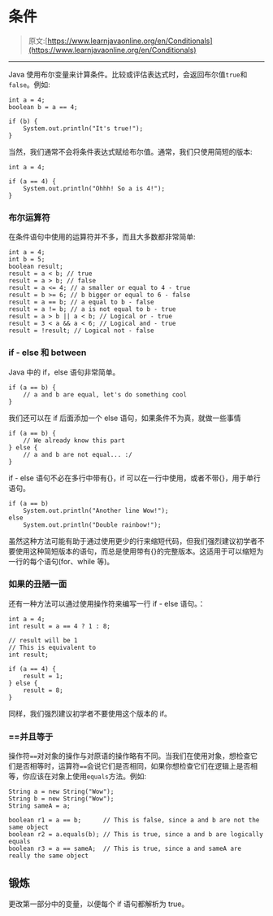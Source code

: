 # 条件

> 原文:[https://www.learnjavaonline.org/en/Conditionals](https://www.learnjavaonline.org/en/Conditionals)

* * *

Java 使用布尔变量来计算条件。比较或评估表达式时，会返回布尔值`true`和`false`。例如:

```
int a = 4;
boolean b = a == 4;

if (b) {
    System.out.println("It's true!");
} 
```

当然，我们通常不会将条件表达式赋给布尔值。通常，我们只使用简短的版本:

```
int a = 4;

if (a == 4) {
    System.out.println("Ohhh! So a is 4!");
} 
```

### 布尔运算符

在条件语句中使用的运算符并不多，而且大多数都非常简单:

```
int a = 4;
int b = 5;
boolean result;
result = a < b; // true
result = a > b; // false
result = a <= 4; // a smaller or equal to 4 - true
result = b >= 6; // b bigger or equal to 6 - false
result = a == b; // a equal to b - false
result = a != b; // a is not equal to b - true
result = a > b || a < b; // Logical or - true
result = 3 < a && a < 6; // Logical and - true
result = !result; // Logical not - false 
```

### if - else 和 between

Java 中的 if，else 语句非常简单。

```
if (a == b) {
    // a and b are equal, let's do something cool
} 
```

我们还可以在 if 后面添加一个 else 语句，如果条件不为真，就做一些事情

```
if (a == b) {
    // We already know this part
} else {
    // a and b are not equal... :/
} 
```

if - else 语句不必在多行中带有{}，if 可以在一行中使用，或者不带{}，用于单行语句。

```
if (a == b)
    System.out.println("Another line Wow!");
else
    System.out.println("Double rainbow!"); 
```

虽然这种方法可能有助于通过使用更少的行来缩短代码，但我们强烈建议初学者不要使用这种简短版本的语句，而总是使用带有{}的完整版本。这适用于可以缩短为一行的每个语句(for、while 等)。

### 如果的丑陋一面

还有一种方法可以通过使用操作符来编写一行 if - else 语句。：

```
int a = 4;
int result = a == 4 ? 1 : 8;

// result will be 1
// This is equivalent to
int result;

if (a == 4) {
    result = 1;
} else {
    result = 8;
} 
```

同样，我们强烈建议初学者不要使用这个版本的 if。

### ==并且等于

操作符`==`对对象的操作与对原语的操作略有不同。当我们在使用对象，想检查它们是否相等时，运算符`==`会说它们是否相同，如果你想检查它们在逻辑上是否相等，你应该在对象上使用`equals`方法。例如:

```
String a = new String("Wow");
String b = new String("Wow");
String sameA = a;

boolean r1 = a == b;      // This is false, since a and b are not the same object
boolean r2 = a.equals(b); // This is true, since a and b are logically equals
boolean r3 = a == sameA;  // This is true, since a and sameA are really the same object 
```

## 锻炼

更改第一部分中的变量，以便每个 if 语句都解析为 true。